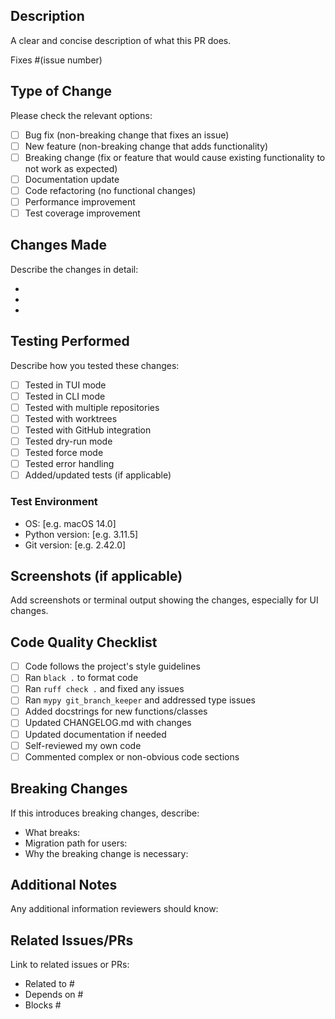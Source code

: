## Description

A clear and concise description of what this PR does.

Fixes #(issue number)

## Type of Change

Please check the relevant options:

- [ ] Bug fix (non-breaking change that fixes an issue)
- [ ] New feature (non-breaking change that adds functionality)
- [ ] Breaking change (fix or feature that would cause existing functionality to not work as expected)
- [ ] Documentation update
- [ ] Code refactoring (no functional changes)
- [ ] Performance improvement
- [ ] Test coverage improvement

## Changes Made

Describe the changes in detail:

-
-
-

## Testing Performed

Describe how you tested these changes:

- [ ] Tested in TUI mode
- [ ] Tested in CLI mode
- [ ] Tested with multiple repositories
- [ ] Tested with worktrees
- [ ] Tested with GitHub integration
- [ ] Tested dry-run mode
- [ ] Tested force mode
- [ ] Tested error handling
- [ ] Added/updated tests (if applicable)

### Test Environment

- OS: [e.g. macOS 14.0]
- Python version: [e.g. 3.11.5]
- Git version: [e.g. 2.42.0]

## Screenshots (if applicable)

Add screenshots or terminal output showing the changes, especially for UI changes.

## Code Quality Checklist

- [ ] Code follows the project's style guidelines
- [ ] Ran `black .` to format code
- [ ] Ran `ruff check .` and fixed any issues
- [ ] Ran `mypy git_branch_keeper` and addressed type issues
- [ ] Added docstrings for new functions/classes
- [ ] Updated CHANGELOG.md with changes
- [ ] Updated documentation if needed
- [ ] Self-reviewed my own code
- [ ] Commented complex or non-obvious code sections

## Breaking Changes

If this introduces breaking changes, describe:

- What breaks:
- Migration path for users:
- Why the breaking change is necessary:

## Additional Notes

Any additional information reviewers should know:

## Related Issues/PRs

Link to related issues or PRs:

- Related to #
- Depends on #
- Blocks #

